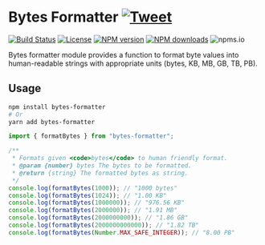 # Bytes Formatter [![Tweet](https://img.shields.io/twitter/url/http/shields.io.svg?style=social)](https://twitter.com/intent/tweet?text=Bytes%20formatter%20module.&url=https://github.com/vpodk/bytes-formatter&via=GitHub&hashtags=JavaScript,ECMAScript,ES6)

[![Build Status](https://github.com/vpodk/bytes-formatter/actions/workflows/npm-publish.yml/badge.svg)](https://github.com/vpodk/bytes-formatter/actions/workflows/npm-publish.yml) [![License](https://img.shields.io/:license-apache-blue.svg)](https://www.apache.org/licenses/LICENSE-2.0.html) [![NPM version](https://img.shields.io/npm/v/bytes-formatter.svg?style=flat)](https://npmjs.org/package/bytes-formatter) [![NPM downloads](https://img.shields.io/npm/dm/bytes-formatter.svg?style=flat)](https://npmjs.org/package/bytes-formatter) ![npms.io](https://img.shields.io/npms-io/maintenance-score/bytes-formatter)

Bytes formatter module provides a function to format byte values into human-readable strings with appropriate units (bytes, KB, MB, GB, TB, PB).

## Usage

```bash
npm install bytes-formatter
# Or
yarn add bytes-formatter
```

```js
import { formatBytes } from "bytes-formatter";

/**
 * Formats given <code>bytes</code> to human friendly format.
 * @param {number} bytes The bytes to be formatted.
 * @return {string} The formatted bytes as string.
 */
console.log(formatBytes(1000)); // "1000 bytes"
console.log(formatBytes(1024)); // "1.00 KB"
console.log(formatBytes(1000000)); // "976.56 KB"
console.log(formatBytes(2000000)); // "1.91 MB"
console.log(formatBytes(2000000000)); // "1.86 GB"
console.log(formatBytes(2000000000000)); // "1.82 TB"
console.log(formatBytes(Number.MAX_SAFE_INTEGER)); // "8.00 PB"
```

